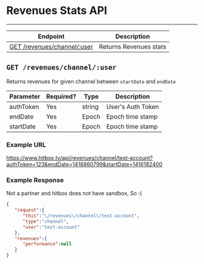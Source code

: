 # Revenues Stats API
***

| Endpoint | Description |
| ---- | --------------- |
| [GET /revenues/channel/:user](/revenues/channel.md#get-revenueschanneluser) | Returns Revenues stats |

## `GET /revenues/channel/:user`

Returns revenues for given channel between `startDate` and `endDate`

| Parameter | Required? | Type | Description |
| --- | --- | --- | --- |
| authToken | Yes | string | User's Auth Token |
| endDate | Yes | Epoch | Epoch time stamp |
| startDate | Yes | Epoch | Epoch time stamp |

### Example URL

https://www.hitbox.tv/api/revenues/channel/test-account?authToken=123&endDate=1418860799&startDate=1416182400

### Example Response 

Not a partner and hitbox does not have sandbox, So :(
```json
{
   "request":{
      "this":"\/revenues\/channel\/test-account",
      "type":"channel",
      "user":"test-account"
   },
   "revenues":{
      "performance":null
   }
}
```
